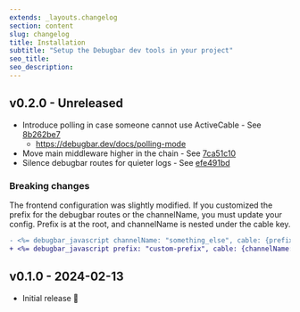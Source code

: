 ```yaml
---
extends: _layouts.changelog
section: content
slug: changelog
title: Installation
subtitle: "Setup the Debugbar dev tools in your project"
seo_title:
seo_description:
---
```


## v0.2.0 - Unreleased

* Introduce polling in case someone cannot use ActiveCable - See [8b262be7](https://github.com/julienbourdeau/debugbar/commit/8b262be7b644c7b587a6c3348bb02076053a344f)
  * https://debugbar.dev/docs/polling-mode
* Move main middleware higher in the chain - See [7ca51c10](https://github.com/julienbourdeau/debugbar/commit/7ca51c10c5999f7ad14a303c92083614551de134)
* Silence debugbar routes for quieter logs - See [efe491bd](https://github.com/julienbourdeau/debugbar/commit/efe491bde9e0544e5fb891597bb2af47854c1169)

### Breaking changes

The frontend configuration was slightly modified. If you customized the prefix for the debugbar routes or the channelName, you must update your config.
Prefix is at the root, and channelName is nested under the cable key.

```diff
- <%= debugbar_javascript channelName: "something_else", cable: {prefix: "custom-prefix"} %>
+ <%= debugbar_javascript prefix: "custom-prefix", cable: {channelName: "something_else"} %>
```

## v0.1.0 - 2024-02-13

* Initial release 🎉
